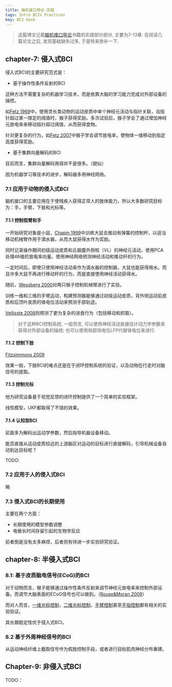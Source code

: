 ```yaml
---
title: 脑机接口导论-实践
tags: Intro BCIs Practices
key: BCI book
---
```


> 这篇博文记载[脑机接口导论](https://book.douban.com/subject/27004902/)书籍的实践部分部分, 主要为7-13章.
> 在阅读几篇论文之后, 发现基础缺失过多, 于是特来弥补一下.

<!--more-->

## chapter-7: 侵入式BCI

侵入式BCI的主要研究范式是：

- 基于操作性条件反射的BCI

这种方法不需要复杂的机器学习技术，而是依靠大脑的学习能力完成对外部设备的操控。

如[Fetz 1969](https://www.science.org/doi/abs/10.1126/science.163.3870.955)中，使用灵长类动物的运动皮质中单个神经元活动与指针关联，当指针超过某一限定的阈值时，猴子获得奖励。多次试验后，猴子学会了通过增加神经元放电率来移动指针超过阈值，从而获得食物。

针对更复杂的行为，如[Fetz 2007](https://physoc.onlinelibrary.wiley.com/doi/full/10.1113/jphysiol.2006.127142)中猴子学会调节放电率，使物体一维移动到指定高度获得奖励。

- 基于集群向量解码的BCI

目前而言，集群向量解码用得并不是很多。（貌似）

因为机器学习等技术的进步，解码器多用神经网络。


### 7.1 应用于动物的侵入式BCI

脑机接口的主要应用在于使残疾人获得正常人的肢体能力，所以大多数研究目标为：手，手臂，下肢和光标等。

#### 7.1.1 控制假臂和手

一开始研究对象是小鼠，[Chapin 1999](https://www.nature.com/articles/nn0799_664)中训练大鼠去推动有弹簧的控制杆，以适当移动机械臂作用于滴水器，从而大鼠获得水作为奖励。

同时记录操作期间初级运动皮质和丘脑腹外侧核（VL）的神经元活动，使用PCA处理46维的放电率向量。使用神经网络预测神经活动和推动杆的行为。

一定时间后，即使只使用神经活动来作为滴水器的控制器，大鼠也能获得用水。而且许多大鼠不再进行移动杆的行为，而是直接使用神经活动获得水。

随后，[Wessberg 2000](https://www.nature.com/articles/35042582)对两只猴子控制机械臂进行了实验。

训练一维和三维的手臂运动，构建预测器能够通过初级运动皮质，背外侧运动前皮质和后顶叶皮质的锋电位活动来预测手部轨迹。

[Vellisste 2008](https://www.nature.com/articles/nature06996)则预测了更为复杂的进食行为（包括移动和抓取）。

> 对于这种BCI控制系统, 一般而言, 可以使用神经活动直接估计动力学参数来获得对外部设备的操控; 也可以使用局部场电位LFP代替锋电位来进行.

#### 7.1.2 控制下肢

[Fitzsimmons 2009](https://www.frontiersin.org/articles/10.3389/neuro.07.003.2009/full)

效果一般，下肢BCI的难点还是在于闭环控制系统的验证，以及动物在行走时对脑信号的提取。

#### 7.1.3 控制光标

他为研究设备基于视觉反馈的闭环控制提供了一个简单的实验框架。

线性模型，UKF都取得了不错的效果。

#### 7.1.4 认知型BCI

前面多为解码出运动学参数，然后指导机器设备移动。

能否直接从运动皮质较远的上游脑区对运动的目标进行直接解码，引导机械设备自动到达目标呢？

TODO:


### 7.2 应用于人的侵入式BCI

略

### 7.3 侵入式BCI的长期使用

主要在两个方面：

- 长期使用的模型参数调整
- 电极长时间存留引起的生物学反应

前者倒是没有太多麻烦，后者则有待进一步实验研究验证。

## chapter-8: 半侵入式BCI



### 8.1: 基于皮质脑电信号(ECoG)的BCI

对于动物而言，猴子能够通过操作性条件反射来调节神经元放电率来控制外部设备。而调节大脑表面的ECoG信号也可以做到。（[Rouse&Moran 2009](https://ieeexplore.ieee.org/abstract/document/5333180)）

而对人而言，[一维光标控制](https://iopscience.iop.org/article/10.1088/1741-2560/1/2/001/meta)，[二维光标控制](https://iopscience.iop.org/article/10.1088/1741-2560/5/1/008/meta)，[手臂控制](https://iopscience.iop.org/article/10.1088/1741-2560/4/3/012/meta)甚至[手指控制](https://www.jneurosci.org/content/29/10/3132.short)都有相关的实验验证。

其长期稳定性优于侵入式BCI。

### 8.2 基于外周神经信号的BCI

从运动神经纤维上截取信号作为假肢控制手段，或者进行目标肌肉神经分布重建。

[]()

## Chapter-9: 非侵入式BCI

TODO：

